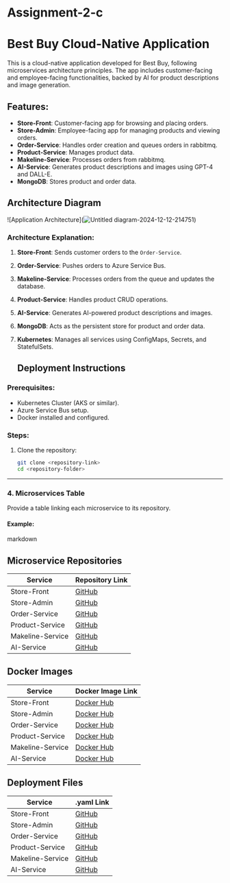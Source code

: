# Assignment-2-c
# Best Buy Cloud-Native Application

This is a cloud-native application developed for Best Buy, following microservices architecture principles. The app includes customer-facing and employee-facing functionalities, backed by AI for product descriptions and image generation.

## Features:
- **Store-Front**: Customer-facing app for browsing and placing orders.
- **Store-Admin**: Employee-facing app for managing products and viewing orders.
- **Order-Service**: Handles order creation and queues orders in rabbitmq.
- **Product-Service**: Manages product data.
- **Makeline-Service**: Processes orders from rabbitmq.
- **AI-Service**: Generates product descriptions and images using GPT-4 and DALL-E.
- **MongoDB**: Stores product and order data.

## Architecture Diagram
![Application Architecture](![Untitled diagram-2024-12-12-214751](https://github.com/user-attachments/assets/eb862d98-2fb3-4e4e-913d-b75520351cf0))


### Architecture Explanation:
1. **Store-Front**: Sends customer orders to the `Order-Service`.
2. **Order-Service**: Pushes orders to Azure Service Bus.
3. **Makeline-Service**: Processes orders from the queue and updates the database.
4. **Product-Service**: Handles product CRUD operations.
5. **AI-Service**: Generates AI-powered product descriptions and images.
6. **MongoDB**: Acts as the persistent store for product and order data.
7. **Kubernetes**: Manages all services using ConfigMaps, Secrets, and StatefulSets.

   ## Deployment Instructions

### Prerequisites:
- Kubernetes Cluster (AKS or similar).
- Azure Service Bus setup.
- Docker installed and configured.

### Steps:
1. Clone the repository:
   ```bash
   git clone <repository-link>
   cd <repository-folder>


---

### **4. Microservices Table**
Provide a table linking each microservice to its repository.

#### Example:
markdown
## Microservice Repositories

| Service         | Repository Link                   |
|-----------------|-----------------------------------|
| Store-Front     | [GitHub](https://github.com/Sidh0148/store-admin-L8)  |
| Store-Admin     | [GitHub](https://github.com/Sidh0148/store-front-L9)  |
| Order-Service   | [GitHub](https://github.com/Sidh0148/order-service-L8)  |
| Product-Service | [GitHub](https://github.com/Sidh0148/product-service-L8)  |
| Makeline-Service| [GitHub](https://github.com/Sidh0148/makeline-service-L8)  |
| AI-Service      | [GitHub](https://github.com/Sidh0148/ai-service-L8)  |

## Docker Images

| Service         | Docker Image Link                |
|-----------------|----------------------------------|
| Store-Front     | [Docker Hub](https://hub.docker.com/repository/docker/aakashsidhu/store-front/general) |
| Store-Admin     | [Docker Hub](https://hub.docker.com/repository/docker/aakashsidhu/store-admin/general) |
| Order-Service   | [Docker Hub](https://hub.docker.com/repository/docker/aakashsidhu/order-service/general) |
| Product-Service | [Docker Hub](https://hub.docker.com/repository/docker/aakashsidhu/product-service/general) |
| Makeline-Service| [Docker Hub](https://hub.docker.com/repository/docker/aakashsidhu/makeline-service/general) |
| AI-Service      | [Docker Hub](https://hub.docker.com/repository/docker/aakashsidhu/ai-service/general) |

## Deployment Files
| Service         |  .yaml Link                |
|-----------------|----------------------------------|
| Store-Front     | [GitHub](https://github.com/Sidh0148/Deployments/blob/main/store-front.yaml) |
| Store-Admin     | [GitHub](https://github.com/Sidh0148/Deployments/blob/main/store-admin.yaml) |
| Order-Service   | [GitHub](https://github.com/Sidh0148/Deployments/blob/main/order-service.yaml) |
| Product-Service | [GitHub](https://github.com/Sidh0148/Deployments/blob/main/order-service.yaml) |
| Makeline-Service| [GitHub](https://github.com/Sidh0148/Deployments/blob/main/makeline-service.yaml) |
| AI-Service      | [GitHub](https://github.com/Sidh0148/Deployments/blob/main/ai-service.yaml) |

